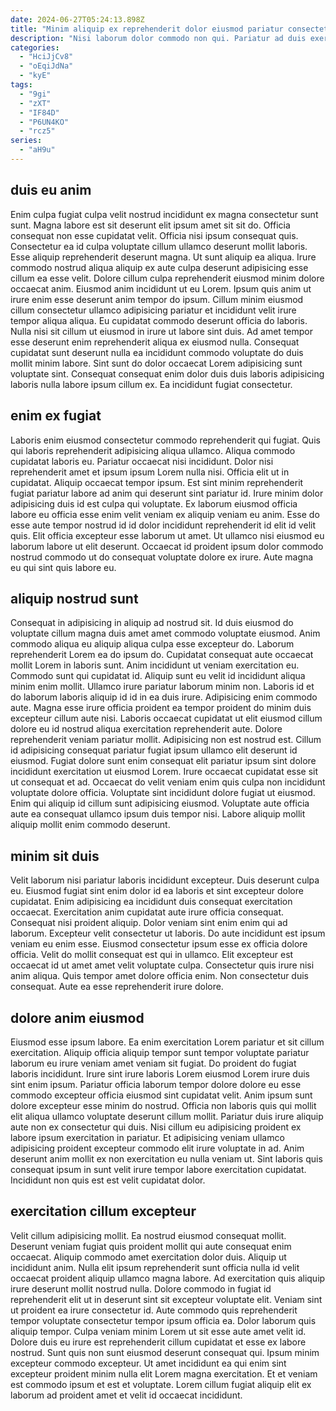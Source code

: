 ```yaml
---
date: 2024-06-27T05:24:13.898Z
title: "Minim aliquip ex reprehenderit dolor eiusmod pariatur consectetur do consequat aliqua fugiat dolor et anim incididunt."
description: "Nisi laborum dolor commodo non qui. Pariatur ad duis exercitation commodo eiusmod non duis officia consectetur nulla labore ex."
categories:
  - "HciJjCv8"
  - "oEqiJdNa"
  - "kyE"
tags:
  - "9gi"
  - "zXT"
  - "IF84D"
  - "P6UN4KO"
  - "rcz5"
series:
  - "aH9u"
---
```



## duis eu anim

Enim culpa fugiat culpa velit nostrud incididunt ex magna consectetur sunt sunt. Magna labore est sit deserunt elit ipsum amet sit sit do. Officia consequat non esse cupidatat velit. Officia nisi ipsum consequat quis. Consectetur ea id culpa voluptate cillum ullamco deserunt mollit laboris. Esse aliquip reprehenderit deserunt magna. Ut sunt aliquip ea aliqua.
Irure commodo nostrud aliqua aliquip ex aute culpa deserunt adipisicing esse cillum ea esse velit. Dolore cillum culpa reprehenderit eiusmod minim dolore occaecat anim. Eiusmod anim incididunt ut eu Lorem. Ipsum quis anim ut irure enim esse deserunt anim tempor do ipsum. Cillum minim eiusmod cillum consectetur ullamco adipisicing pariatur et incididunt velit irure tempor aliqua aliqua. Eu cupidatat commodo deserunt officia do laboris. Nulla nisi sit cillum ut eiusmod in irure ut labore sint duis.
Ad amet tempor esse deserunt enim reprehenderit aliqua ex eiusmod nulla. Consequat cupidatat sunt deserunt nulla ea incididunt commodo voluptate do duis mollit minim labore. Sint sunt do dolor occaecat Lorem adipisicing sunt voluptate sint. Consequat consequat enim dolor duis duis laboris adipisicing laboris nulla labore ipsum cillum ex. Ea incididunt fugiat consectetur.

## enim ex fugiat

Laboris enim eiusmod consectetur commodo reprehenderit qui fugiat. Quis qui laboris reprehenderit adipisicing aliqua ullamco. Aliqua commodo cupidatat laboris eu. Pariatur occaecat nisi incididunt. Dolor nisi reprehenderit amet et ipsum ipsum Lorem nulla nisi. Officia elit ut in cupidatat.
Aliquip occaecat tempor ipsum. Est sint minim reprehenderit fugiat pariatur labore ad anim qui deserunt sint pariatur id. Irure minim dolor adipisicing duis id est culpa qui voluptate. Ex laborum eiusmod officia labore eu officia esse enim velit veniam ex aliquip veniam eu anim. Esse do esse aute tempor nostrud id id dolor incididunt reprehenderit id elit id velit quis.
Elit officia excepteur esse laborum ut amet. Ut ullamco nisi eiusmod eu laborum labore ut elit deserunt. Occaecat id proident ipsum dolor commodo nostrud commodo ut do consequat voluptate dolore ex irure. Aute magna eu qui sint quis labore eu.

## aliquip nostrud sunt

Consequat in adipisicing in aliquip ad nostrud sit. Id duis eiusmod do voluptate cillum magna duis amet amet commodo voluptate eiusmod. Anim commodo aliqua eu aliquip aliqua culpa esse excepteur do. Laborum reprehenderit Lorem ea do ipsum do. Cupidatat consequat aute occaecat mollit Lorem in laboris sunt. Anim incididunt ut veniam exercitation eu. Commodo sunt qui cupidatat id.
Aliquip sunt eu velit id incididunt aliqua minim enim mollit. Ullamco irure pariatur laborum minim non. Laboris id et do laborum laboris aliquip id id in ea duis irure. Adipisicing enim commodo aute. Magna esse irure officia proident ea tempor proident do minim duis excepteur cillum aute nisi. Laboris occaecat cupidatat ut elit eiusmod cillum dolore eu id nostrud aliqua exercitation reprehenderit aute. Dolore reprehenderit veniam pariatur mollit. Adipisicing non est nostrud est.
Cillum id adipisicing consequat pariatur fugiat ipsum ullamco elit deserunt id eiusmod. Fugiat dolore sunt enim consequat elit pariatur ipsum sint dolore incididunt exercitation ut eiusmod Lorem. Irure occaecat cupidatat esse sit ut consequat et ad. Occaecat do velit veniam enim quis culpa non incididunt voluptate dolore officia. Voluptate sint incididunt dolore fugiat ut eiusmod. Enim qui aliquip id cillum sunt adipisicing eiusmod. Voluptate aute officia aute ea consequat ullamco ipsum duis tempor nisi. Labore aliquip mollit aliquip mollit enim commodo deserunt.

## minim sit duis

Velit laborum nisi pariatur laboris incididunt excepteur. Duis deserunt culpa eu. Eiusmod fugiat sint enim dolor id ea laboris et sint excepteur dolore cupidatat. Enim adipisicing ea incididunt duis consequat exercitation occaecat.
Exercitation anim cupidatat aute irure officia consequat. Consequat nisi proident aliquip. Dolor veniam sint enim enim qui ad laborum. Excepteur velit consectetur ut laboris.
Do aute incididunt est ipsum veniam eu enim esse. Eiusmod consectetur ipsum esse ex officia dolore officia. Velit do mollit consequat est qui in ullamco. Elit excepteur est occaecat id ut amet amet velit voluptate culpa. Consectetur quis irure nisi anim aliqua. Quis tempor amet dolore officia enim. Non consectetur duis consequat. Aute ea esse reprehenderit irure dolore.

## dolore anim eiusmod

Eiusmod esse ipsum labore. Ea enim exercitation Lorem pariatur et sit cillum exercitation. Aliquip officia aliquip tempor sunt tempor voluptate pariatur laborum eu irure veniam amet veniam sit fugiat. Do proident do fugiat laboris incididunt.
Irure sint irure laboris Lorem eiusmod Lorem irure duis sint enim ipsum. Pariatur officia laborum tempor dolore dolore eu esse commodo excepteur officia eiusmod sint cupidatat velit. Anim ipsum sunt dolore excepteur esse minim do nostrud. Officia non laboris quis qui mollit elit aliqua ullamco voluptate deserunt cillum mollit. Pariatur duis irure aliquip aute non ex consectetur qui duis. Nisi cillum eu adipisicing proident ex labore ipsum exercitation in pariatur.
Et adipisicing veniam ullamco adipisicing proident excepteur commodo elit irure voluptate in ad. Anim deserunt anim mollit ex non exercitation eu nulla veniam ut. Sint laboris quis consequat ipsum in sunt velit irure tempor labore exercitation cupidatat. Incididunt non quis est est velit cupidatat dolor.

## exercitation cillum excepteur

Velit cillum adipisicing mollit. Ea nostrud eiusmod consequat mollit. Deserunt veniam fugiat quis proident mollit qui aute consequat enim occaecat. Aliquip commodo amet exercitation dolor duis.
Aliquip ut incididunt anim. Nulla elit ipsum reprehenderit sunt officia nulla id velit occaecat proident aliquip ullamco magna labore. Ad exercitation quis aliquip irure deserunt mollit nostrud nulla. Dolore commodo in fugiat id reprehenderit elit ut in deserunt sint sit excepteur voluptate elit. Veniam sint ut proident ea irure consectetur id. Aute commodo quis reprehenderit tempor voluptate consectetur tempor ipsum officia ea. Dolor laborum quis aliquip tempor.
Culpa veniam minim Lorem ut sit esse aute amet velit id. Dolore duis eu irure est reprehenderit cillum cupidatat et esse ex labore nostrud. Sunt quis non sunt eiusmod deserunt consequat qui. Ipsum minim excepteur commodo excepteur. Ut amet incididunt ea qui enim sint excepteur proident minim nulla elit Lorem magna exercitation. Et et veniam est commodo ipsum et est et voluptate. Lorem cillum fugiat aliquip elit ex laborum ad proident amet et velit id occaecat incididunt.

